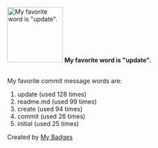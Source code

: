 <img src="https://my-badges.github.io/my-badges/favorite-word.png" alt="My favorite word is &quot;update&quot;." title="My favorite word is &quot;update&quot;." width="128">
<strong>My favorite word is &quot;update&quot;.</strong>
<br><br>

My favorite commit message words are:

1. update (used 128 times)
2. readme.md (used 99 times)
3. create (used 94 times)
4. commit (used 26 times)
5. initial (used 25 times)


Created by <a href="https://github.com/my-badges/my-badges">My Badges</a>